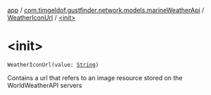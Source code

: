 [app](../../index.md) / [com.timgeldof.gustfinder.network.models.marineWeatherApi](../index.md) / [WeatherIconUrl](index.md) / [&lt;init&gt;](./-init-.md)

# &lt;init&gt;

`WeatherIconUrl(value: `[`String`](https://kotlinlang.org/api/latest/jvm/stdlib/kotlin/-string/index.html)`)`

Contains a url that refers to an image resource stored on the WorldWeatherAPI servers


